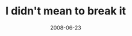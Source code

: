 ---
layout: base.njk
title : 'I didn&#39;t mean to break it' 
view_title : 'I didn&#39;t mean to break it' 
year : '2008' 
date : '2008-06-23' 
img_file : '/drawing/ididntmeantobreakit-c.png' 
html_file : 'ididntmeantobreakit-c' 
next_html : 'theworldisours-2.html' 
year_order : '266' 
permalink : "title/{{html_file}}.html"
---